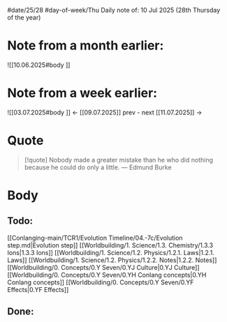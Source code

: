 
#date/25/28
#day-of-week/Thu
Daily note of: 10 Jul 2025 (28th Thursday of the year)

# Note from a month earlier:
![[10.06.2025#body ]]

# Note from a week earlier:
![[03.07.2025#body ]]
 <- [[09.07.2025]] prev - next [[11.07.2025]] ->
# Quote

> [!quote] Nobody made a greater mistake than he who did nothing because he could do only a little.
> — Edmund Burke
# Body

## Todo:

[[Conlanging-main/TCR1/Evolution Timeline/04.-7c/Evolution step.md|Evolution step]]
[[Worldbuilding/1. Science/1.3. Chemistry/1.3.3 Ions|1.3.3 Ions]]
[[Worldbuilding/1. Science/1.2. Physics/1.2.1. Laws|1.2.1. Laws]]
[[Worldbuilding/1. Science/1.2. Physics/1.2.2. Notes|1.2.2. Notes]]
[[Worldbuilding/0. Concepts/0.Y Seven/0.YJ Culture|0.YJ Culture]]
[[Worldbuilding/0. Concepts/0.Y Seven/0.YH Conlang concepts|0.YH Conlang concepts]]
[[Worldbuilding/0. Concepts/0.Y Seven/0.YF Effects|0.YF Effects]]
## Done: